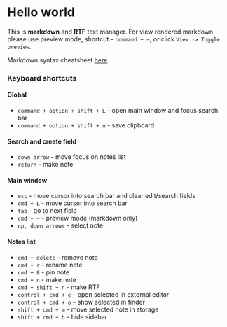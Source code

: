 #  Hello world

This is **markdown** and **RTF** text manager. For view rendered markdown please use preview mode, shortcut – ```command + ~```, or click ```View -> Toggle preview```.

Markdown syntax cheatsheet [here](https://daringfireball.net/projects/markdown/syntax).

### Keyboard shortcuts

#### Global

- ```command + option + shift + L``` - open main window and focus search bar
- ```command + option + shift + n``` - save clipboard

#### Search and create field

- ```down arrow``` - move focus on notes list
- ```return``` - make note

#### Main window

- ```esc``` - move cursor into search bar and clear edit/search fields
- ```cmd + L``` - move cursor into search bar
- ```tab``` - go to next field
- ```cmd + ~``` - preview mode (markdown only)
- ```up, down arrows``` - select note

#### Notes list

- ```cmd + delete``` - remove note
- ```cmd + r``` - rename note
- ```cmd + 8``` - pin note
- ```cmd + n``` - make note
- `cmd + shift + n` - make RTF
- ```control + cmd + e``` – open selected in external editor
- ```control + cmd + o``` – show selected in finder
- `shift + cmd + m` – move selected note in storage
- `shift + cmd + b` – hide sidebar

